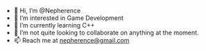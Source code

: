 - 👋 Hi, I’m @Nepherence
- 👀 I’m interested in Game Development
- 🌱 I’m currently learning C++
- 💞️ I’m not quite looking to collaborate on anything at the moment. 
- 📫 Reach me at nepherence@gmail.com

<!---
Nepherence/Nepherence is a ✨ special ✨ repository because its `README.md` (this file) appears on your GitHub profile.
You can click the Preview link to take a look at your changes.
--->
